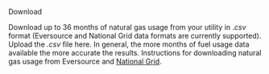Download

Download up to 36 months of natural gas usage from your utility in .*csv* format (Eversource and National Grid data formats are currently supported). Upload the *.csv* file here. In general, the more months of fuel usage data available the more accurate the results. Instructions for downloading natural gas usage from Eversource and [National Grid](https://heatsmartalliance.org/wp-content/uploads/2023/02/How-to-download-gas-usage-from-National-Grid.pdf). 
